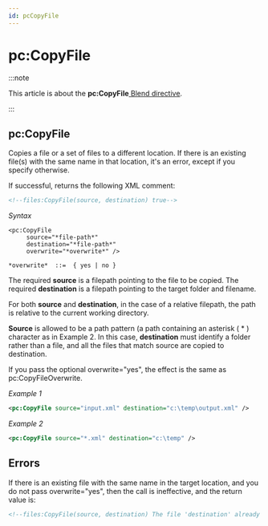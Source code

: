 ```yaml
---
id: pcCopyFile
---
```


# pc:CopyFile




:::note

This article is about the **pc:CopyFile**[ Blend directive](/docs/Repositories/Blend_directives).

:::

## **pc:CopyFile**

Copies a file or a set of files to a different location. If there is an existing file(s) with the same name in that location, it's an error, except if you specify otherwise.

If successful, returns the following XML comment:

```xml
<!--files:CopyFile(source, destination) true-->
```

*Syntax*
 

```
<pc:CopyFile
     source="*file-path*"
     destination="*file-path*"
     overwrite="*overwrite*" />

*overwrite*  ::=  { yes | no }
```

The required **source** is a filepath pointing to the file to be copied. The required **destination** is a filepath pointing to the target folder and filename.

For both **source** and **destination**, in the case of a relative filepath, the path is relative to the current working directory.

**Source** is allowed to be a path pattern (a path containing an asterisk ( * ) character as in Example 2. In this case, **destination** must identify a folder rather than a file, and all the files that match source are copied to destination.

If you pass the optional overwrite="yes", the effect is the same as pc:CopyFileOverwrite.

*Example 1*

```xml
<pc:CopyFile source="input.xml" destination="c:\temp\output.xml" />
```

*Example 2*

```xml
<pc:CopyFile source="*.xml" destination="c:\temp" />
```

## Errors

If there is an existing file with the same name in the target location, and you do not pass overwrite="yes", then the call is ineffective, and the return value is:

```xml
<!--files:CopyFile(source, destination) The file 'destination' already exists.-->
```

 